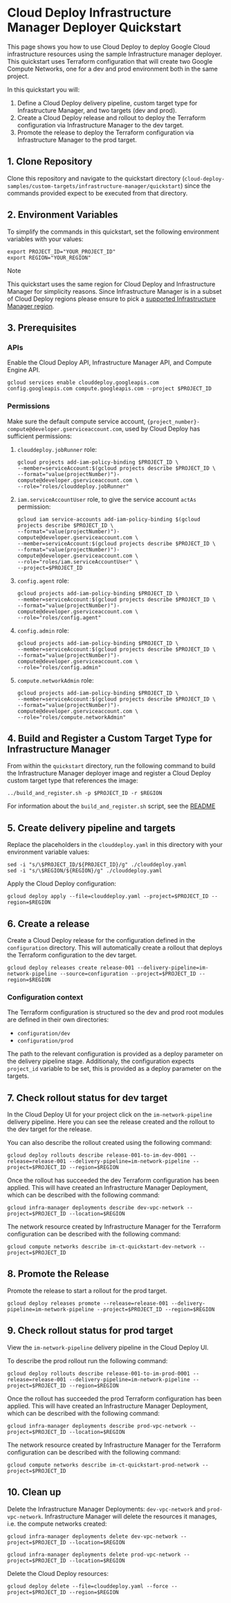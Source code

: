 # Cloud Deploy Infrastructure Manager Deployer Quickstart

This page shows you how to use Cloud Deploy to deploy Google Cloud infrastructure resources using the sample
Infrastructure manager deployer. This quickstart uses Terraform configuration that will create two Google Compute
Networks, one for a dev and prod environment both in the same project.

In this quickstart you will:

1. Define a Cloud Deploy delivery pipeline, custom target type for Infrastructure Manager, and two targets (dev and prod).
2. Create a Cloud Deploy release and rollout to deploy the Terraform configuration via Infrastructure Manager to the dev target.
3. Promote the release to deploy the Terraform configuration via Infrastructure Manager to the prod target.

## 1. Clone Repository

Clone this repository and navigate to the quickstart directory (`cloud-deploy-samples/custom-targets/infrastructure-manager/quickstart`) since the commands provided expect to be executed from that directory.

## 2. Environment Variables

To simplify the commands in this quickstart, set the following environment variables with your values:

```shell
export PROJECT_ID="YOUR_PROJECT_ID"
export REGION="YOUR_REGION"
```

> [!NOTE]
> This quickstart uses the same region for Cloud Deploy and Infrastructure Manager for simplicity reasons. Since Infrastructure Manager is in a subset of Cloud Deploy regions please ensure to pick a [supported Infrastructure Manager region](https://cloud.google.com/infrastructure-manager/docs/locations).

## 3. Prerequisites

### APIs
Enable the Cloud Deploy API, Infrastructure Manager API, and Compute Engine API.

```shell
gcloud services enable clouddeploy.googleapis.com config.googleapis.com compute.googleapis.com --project $PROJECT_ID
```

### Permissions

Make sure the default compute service account, `{project_number}-compute@developer.gserviceaccount.com`, used by Cloud Deploy has sufficient permissions:

1. `clouddeploy.jobRunner` role:

    ```shell
    gcloud projects add-iam-policy-binding $PROJECT_ID \
    --member=serviceAccount:$(gcloud projects describe $PROJECT_ID \
    --format="value(projectNumber)")-compute@developer.gserviceaccount.com \
    --role="roles/clouddeploy.jobRunner"
    ```

2. `iam.serviceAccountUser` role, to give the service account `actAs` permission:

    ```shell
    gcloud iam service-accounts add-iam-policy-binding $(gcloud projects describe $PROJECT_ID \
    --format="value(projectNumber)")-compute@developer.gserviceaccount.com \
    --member=serviceAccount:$(gcloud projects describe $PROJECT_ID \
    --format="value(projectNumber)")-compute@developer.gserviceaccount.com \
    --role="roles/iam.serviceAccountUser" \
    --project=$PROJECT_ID
    ```

3. `config.agent` role:

    ```shell
    gcloud projects add-iam-policy-binding $PROJECT_ID \
    --member=serviceAccount:$(gcloud projects describe $PROJECT_ID \
    --format="value(projectNumber)")-compute@developer.gserviceaccount.com \
    --role="roles/config.agent"
    ```

4. `config.admin` role:

    ```shell
    gcloud projects add-iam-policy-binding $PROJECT_ID \
    --member=serviceAccount:$(gcloud projects describe $PROJECT_ID \
    --format="value(projectNumber)")-compute@developer.gserviceaccount.com \
    --role="roles/config.admin"
    ```

5. `compute.networkAdmin` role:

    ```shell
    gcloud projects add-iam-policy-binding $PROJECT_ID \
    --member=serviceAccount:$(gcloud projects describe $PROJECT_ID \
    --format="value(projectNumber)")-compute@developer.gserviceaccount.com \
    --role="roles/compute.networkAdmin"
    ```

## 4. Build and Register a Custom Target Type for Infrastructure Manager
From within the `quickstart` directory, run the following command to build the Infrastructure Manager deployer image and register a Cloud Deploy custom target type that references the image:

```shell
../build_and_register.sh -p $PROJECT_ID -r $REGION
```

For information about the `build_and_register.sh` script, see the [README](../README.md#build)

## 5. Create delivery pipeline and targets
Replace the placeholders in the `clouddeploy.yaml` in this directory with your environment variable values:

```shell
sed -i "s/\$PROJECT_ID/${PROJECT_ID}/g" ./clouddeploy.yaml
sed -i "s/\$REGION/${REGION}/g" ./clouddeploy.yaml
```

Apply the Cloud Deploy configuration:

```shell
gcloud deploy apply --file=clouddeploy.yaml --project=$PROJECT_ID --region=$REGION
```

## 6. Create a release
Create a Cloud Deploy release for the configuration defined in the `configuration` directory. This will automatically create a rollout that deploys the Terraform configuration to the dev target.

```shell
gcloud deploy releases create release-001 --delivery-pipeline=im-network-pipeline --source=configuration --project=$PROJECT_ID --region=$REGION
```

### Configuration context
The Terraform configuration is structured so the dev and prod root modules are defined in their own directories:

* `configuration/dev`
* `configuration/prod`

The path to the relevant configuration is provided as a deploy parameter on the delivery pipeline stage. Additionaly, the configuration expects `project_id` variable to be set, this is provided as a deploy parameter on the targets.

## 7. Check rollout status for dev target
In the Cloud Deploy UI for your project click on the `im-network-pipeline` delivery pipeline. Here you can see the release created and the rollout to the dev target for the release.

You can also describe the rollout created using the following command:

```shell
gcloud deploy rollouts describe release-001-to-im-dev-0001 --release=release-001 --delivery-pipeline=im-network-pipeline --project=$PROJECT_ID --region=$REGION
```

Once the rollout has succeeded the dev Terraform configuration has been applied. This will have created an Infrastructure Manager Deployment, which can be described with the following command:

```shell
gcloud infra-manager deployments describe dev-vpc-network --project=$PROJECT_ID --location=$REGION
```

The network resource created by Infrastructure Manager for the Terraform configuration can be described with the following command:

```shell
gcloud compute networks describe im-ct-quickstart-dev-network --project=$PROJECT_ID
```

## 8. Promote the Release
Promote the release to start a rollout for the prod target.

```shell
gcloud deploy releases promote --release=release-001 --delivery-pipeline=im-network-pipeline --project=$PROJECT_ID --region=$REGION
```

## 9. Check rollout status for prod target
View the `im-network-pipeline` delivery pipeline in the Cloud Deploy UI.

To describe the prod rollout run the following command:

```shell
gcloud deploy rollouts describe release-001-to-im-prod-0001 --release=release-001 --delivery-pipeline=im-network-pipeline --project=$PROJECT_ID --region=$REGION
```

Once the rollout has succeeded the prod Terraform configuration has been applied. This will have created an Infrastructure Manager Deployment, which can be described with the following command:

```shell
gcloud infra-manager deployments describe prod-vpc-network --project=$PROJECT_ID --location=$REGION
```

The network resource created by Infrastructure Manager for the Terraform configuration can be described with the following command:

```shell
gcloud compute networks describe im-ct-quickstart-prod-network --project=$PROJECT_ID
```

## 10. Clean up

Delete the Infrastructure Manager Deployments: `dev-vpc-network` and `prod-vpc-network`. Infrastructure Manager will delete the resources it manages, i.e. the compute networks created:

```shell
gcloud infra-manager deployments delete dev-vpc-network --project=$PROJECT_ID --location=$REGION
```

```shell
gcloud infra-manager deployments delete prod-vpc-network --project=$PROJECT_ID --location=$REGION
```

Delete the Cloud Deploy resources:
```
gcloud deploy delete --file=clouddeploy.yaml --force --project=$PROJECT_ID --region=$REGION
```
